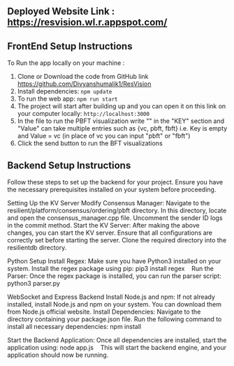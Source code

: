 ## Deployed Website Link : https://resvision.wl.r.appspot.com/

## FrontEnd Setup Instructions

To Run the app locally on your machine : 

1) Clone or Download the code from GitHub link https://github.com/Divyanshumalik1/ResVision
2) Install dependencies: 
	`npm update`
3) To run the web app: 
	`npm run start`
4) The project will start after building up and you can open it on this link on your computer locally: 
	`http://localhost:3000`
5) In the file to run the PBFT visualization write "" in the "KEY" section and "Value" can take multiple entries such as {vc, pbft, fbft}
     i.e. Key is empty and  Value = vc (in place of vc you can input "pbft" or "fbft")
6) Click the send button to run the BFT visualizations

## Backend Setup Instructions

Follow these steps to set up the backend for your project. Ensure you have the necessary prerequisites installed on your system before proceeding.

Setting Up the KV Server
Modify Consensus Manager:
Navigate to the resilient/platform/consensus/ordering/pbft directory.
In this directory, locate and open the consensus_manager.cpp file.
Uncomment the sender ID logs in the commit method.
Start the KV Server:
After making the above changes, you can start the KV server. Ensure that all configurations are correctly set before starting the server.
Clone the required directory into the resilientdb directory.

Python Setup
Install Regex:
Make sure you have Python3 installed on your system.
Install the regex package using pip: pip3 install regex   
		Run the Parser:
Once the regex package is installed, you can run the parser script: python3 parser.py   

WebSocket and Express Backend
Install Node.js and npm:
If not already installed, install Node.js and npm on your system. You can download them from Node.js official website.
Install Dependencies:
Navigate to the directory containing your package.json file.
Run the following command to install all necessary dependencies: npm install   
		
Start the Backend Application:
Once all dependencies are installed, start the application using: node app.js   
This will start the backend engine, and your application should now be running.
